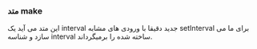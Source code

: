 ### متد make

این متد می آید یک interval جدید دقیقا با ورودی های مشابه setInterval برای ما می سازد و شناسه interval ساخته شده را برمیگرداند.
